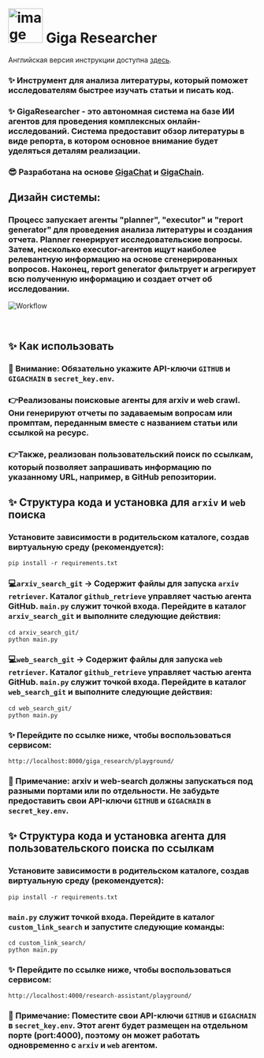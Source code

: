 # <img width="70" alt="image" src="https://github.com/Jayveersinh-Raj/innoagent/assets/69463767/0b07bac1-9f91-41d6-a511-55c9f0fe3498"> Giga Researcher 
Английская версия инструкции доступна [здесь](README.md).
### ✨ Инструмент для анализа литературы, который поможет исследователям быстрее изучать статьи и писать код.
### ✨ GigaResearcher - это автономная система на базе ИИ агентов для проведения комплексных онлайн-исследований. Система предоставит обзор литературы в виде репорта, в котором основное внимание будет уделяться деталям реализации.
### 😎 Разработана на основе [GigaChat](https://developers.sber.ru/docs/ru/gigachat/overview) и [GigaChain](https://github.com/ai-forever/gigachain). 

## Дизайн системы:
### Процесс запускает агенты "planner", "executor" и "report generator" для проведения анализа литературы и создания отчета. Planner генерирует исследовательские вопросы. Затем, несколько executor-агентов ищут наиболее релевантную информацию на основе сгенерированных вопросов. Наконец, report generator фильтрует и агрегирует всю полученную информацию и создает отчет об исследовании.

![Workflow](https://github.com/Jayveersinh-Raj/innoagent/assets/69463767/bca3dc67-8812-4f77-97ab-8b589c16e176)

<br>


## ✨ Как использовать

### 📖 Внимание: Обязательно укажите API-ключи `GITHUB` и `GIGACHAIN` в `secret_key.env`.

### 👉Реализованы поисковые агенты для arxiv и web crawl. Они генерируют отчеты по задаваемым вопросам или промптам, переданным вместе с названием статьи или ссылкой на ресурс.
### 👉Также, реализован пользовательский поиск по ссылкам, который позволяет запрашивать информацию по указанному URL, например, в GitHub репозитории.

## ✨ Структура кода и установка для `arxiv` и `web` поиска
### Установите зависимости в родительском каталоге, создав виртуальную среду (рекомендуется):
    pip install -r requirements.txt
### 💻`arxiv_search_git` &rarr; Содержит файлы для запуска `arxiv retriever`. Каталог `github_retrieve` управляет частью агента GitHub. `main.py` служит точкой входа. Перейдите в каталог `arxiv_search_git` и выполните следующие действия:
    cd arxiv_search_git/
    python main.py
### 💻`web_search_git` &rarr; Содержит файлы для запуска `web retriever`. Каталог `github_retrieve` управляет частью агента GitHub. `main.py` служит точкой входа. Перейдите в каталог `web_search_git` и выполните следующие действия:
    cd web_search_git/
    python main.py    

### ✨ Перейдите по ссылке ниже, чтобы воспользоваться сервисом:
    http://localhost:8000/giga_research/playground/
### 📖 Примечание: arxiv и web-search должны запускаться под разными портами или по отдельности. Не забудьте предоставить свои API-ключи `GITHUB` и `GIGACHAIN` в `secret_key.env`.

## ✨ Структура кода и установка агента для пользовательского поиска по ссылкам
### Установите зависимости в родительском каталоге, создав виртуальную среду (рекомендуется):
    pip install -r requirements.txt
### `main.py` служит точкой входа. Перейдите в каталог `custom_link_search` и запустите следующие команды:
    cd custom_link_search/
    python main.py    

### ✨ Перейдите по ссылке ниже, чтобы воспользоваться сервисом:
    http://localhost:4000/research-assistant/playground/

### 📖 Примечание: Поместите свои API-ключи `GITHUB` и `GIGACHAIN` в `secret_key.env`. Этот агент будет размещен на отдельном порте (port:4000), поэтому он может работать одновременно с `arxiv` и `web` агентом.

